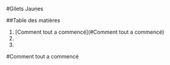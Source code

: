 #Gilets Jaunes

##Table des matières

1. [Comment tout a commencé](#Comment tout a commencé)
2. 
3. 

#Comment tout a commencé


